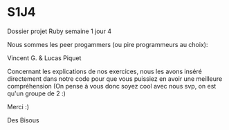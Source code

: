 # S1J4
Dossier projet Ruby semaine 1 jour 4

Nous sommes les peer progammers (ou pire programmeurs au choix):

Vincent G.    &    Lucas Piquet


Concernant les explications de nos exercices, nous les avons inséré directement dans notre code pour que vous puissiez en avoir une meilleure compréhension (On pense à vous donc soyez cool avec nous svp, on est qu'un groupe de 2 :)

Merci :)

Des Bisous
